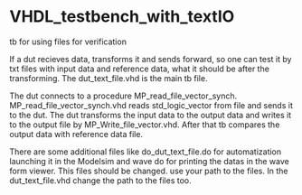 # VHDL_testbench_with_textIO
tb for using files for verification

If a dut recieves data, transforms it and sends forward, so one can test it by txt files with input data and reference data, what it should be after the transforming.
The dut_text_file.vhd is the main tb file.

The dut connects to a procedure MP_read_file_vector_synch.
MP_read_file_vector_synch.vhd reads std_logic_vector from file and sends it to the dut.
The dut transforms the input data to the output data and writes it to the output file by MP_Write_file_vector.vhd.
After that tb compares the output data with reference data file.

There are some additional files like do_dut_text_file.do for automatization launching it in the Modelsim and wave do for printing the datas in the wave form viewer.
This files should be changed. use your path to the files.
In the dut_text_file.vhd change the path to the files too.
